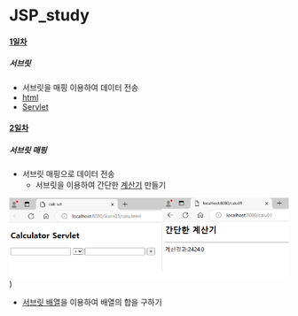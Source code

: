 # JSP_study

#### [1일차](https://github.com/Hsegunn/JSP_study/blob/main/myPrj01/src/main)
##### 서브릿
- 서브릿을 매핑 이용하여 데이터 전송
- [html](https://github.com/Hsegunn/JSP_study/blob/main/myPrj01/src/main/webapp/learn02/formTest.html)
- [Servlet](https://github.com/Hsegunn/JSP_study/blob/main/myPrj01/src/main/java/learn02/FormTest.java)

#### [2일차](https://github.com/Hsegunn/JSP_study/blob/main/myPrj01/src/main)
##### 서브릿 매핑
- 서브릿 매핑으로 데이터 전송
  - 서브릿을 이용하여 간단한 [계산기](https://github.com/Hsegunn/JSP_study/blob/main/myPrj01/src/main/java/learn03/Calu01.java) 만들기

![간단한계산기](https://github.com/Hsegunn/JSP_study/blob/main/myPrj01/src/image/image01.png))
    
  - [서브릿 배열](https://github.com/Hsegunn/JSP_study/blob/main/myPrj01/src/main/java/learn03/addAry.java)을 이용하여 배열의 합을 구하기
